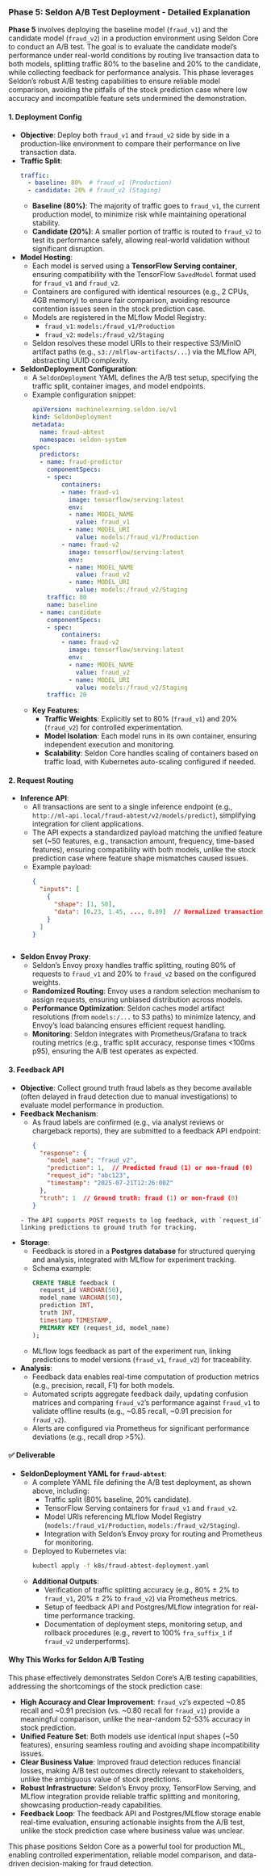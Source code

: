 ### Phase 5: Seldon A/B Test Deployment - Detailed Explanation

**Phase 5** involves deploying the baseline model (`fraud_v1`) and the candidate model (`fraud_v2`) in a production environment using Seldon Core to conduct an A/B test. The goal is to evaluate the candidate model’s performance under real-world conditions by routing live transaction data to both models, splitting traffic 80% to the baseline and 20% to the candidate, while collecting feedback for performance analysis. This phase leverages Seldon’s robust A/B testing capabilities to ensure reliable model comparison, avoiding the pitfalls of the stock prediction case where low accuracy and incompatible feature sets undermined the demonstration.

#### 1. Deployment Config
- **Objective**: Deploy both `fraud_v1` and `fraud_v2` side by side in a production-like environment to compare their performance on live transaction data.
- **Traffic Split**:
  ```yaml
  traffic:
    - baseline: 80%  # fraud_v1 (Production)
    - candidate: 20% # fraud_v2 (Staging)
  ```
  - **Baseline (80%)**: The majority of traffic goes to `fraud_v1`, the current production model, to minimize risk while maintaining operational stability.
  - **Candidate (20%)**: A smaller portion of traffic is routed to `fraud_v2` to test its performance safely, allowing real-world validation without significant disruption.
- **Model Hosting**:
  - Each model is served using a **TensorFlow Serving container**, ensuring compatibility with the TensorFlow `SavedModel` format used for `fraud_v1` and `fraud_v2`.
  - Containers are configured with identical resources (e.g., 2 CPUs, 4GB memory) to ensure fair comparison, avoiding resource contention issues seen in the stock prediction case.
  - Models are registered in the MLflow Model Registry:
    - `fraud_v1`: `models:/fraud_v1/Production`
    - `fraud_v2`: `models:/fraud_v2/Staging`
  - Seldon resolves these model URIs to their respective S3/MinIO artifact paths (e.g., `s3://mlflow-artifacts/...`) via the MLflow API, abstracting UUID complexity.
- **SeldonDeployment Configuration**:
  - A `SeldonDeployment` YAML defines the A/B test setup, specifying the traffic split, container images, and model endpoints.
  - Example configuration snippet:
    ```yaml
    apiVersion: machinelearning.seldon.io/v1
    kind: SeldonDeployment
    metadata:
      name: fraud-abtest
      namespace: seldon-system
    spec:
      predictors:
      - name: fraud-predictor
        componentSpecs:
        - spec:
            containers:
            - name: fraud-v1
              image: tensorflow/serving:latest
              env:
              - name: MODEL_NAME
                value: fraud_v1
              - name: MODEL_URI
                value: models:/fraud_v1/Production
            - name: fraud-v2
              image: tensorflow/serving:latest
              env:
              - name: MODEL_NAME
                value: fraud_v2
              - name: MODEL_URI
                value: models:/fraud_v2/Staging
        traffic: 80
        name: baseline
      - name: candidate
        componentSpecs:
        - spec:
            containers:
            - name: fraud-v2
              image: tensorflow/serving:latest
              env:
              - name: MODEL_NAME
                value: fraud_v2
              - name: MODEL_URI
                value: models:/fraud_v2/Staging
        traffic: 20
    ```
  - **Key Features**:
    - **Traffic Weights**: Explicitly set to 80% (`fraud_v1`) and 20% (`fraud_v2`) for controlled experimentation.
    - **Model Isolation**: Each model runs in its own container, ensuring independent execution and monitoring.
    - **Scalability**: Seldon Core handles scaling of containers based on traffic load, with Kubernetes auto-scaling configured if needed.

#### 2. Request Routing
- **Inference API**:
  - All transactions are sent to a single inference endpoint (e.g., `http://ml-api.local/fraud-abtest/v2/models/predict`), simplifying integration for client applications.
  - The API expects a standardized payload matching the unified feature set (~50 features, e.g., transaction amount, frequency, time-based features), ensuring compatibility with both models, unlike the stock prediction case where feature shape mismatches caused issues.
  - Example payload:
    ```json
    {
      "inputs": [
        {
          "shape": [1, 50],
          "data": [0.23, 1.45, ..., 0.89]  // Normalized transaction features
        }
      ]
    }
  ```
- **Seldon Envoy Proxy**:
  - Seldon’s Envoy proxy handles traffic splitting, routing 80% of requests to `fraud_v1` and 20% to `fraud_v2` based on the configured weights.
  - **Randomized Routing**: Envoy uses a random selection mechanism to assign requests, ensuring unbiased distribution across models.
  - **Performance Optimization**: Seldon caches model artifact resolutions (from `models:/...` to S3 paths) to minimize latency, and Envoy’s load balancing ensures efficient request handling.
  - **Monitoring**: Seldon integrates with Prometheus/Grafana to track routing metrics (e.g., traffic split accuracy, response times <100ms p95), ensuring the A/B test operates as expected.

#### 3. Feedback API
- **Objective**: Collect ground truth fraud labels as they become available (often delayed in fraud detection due to manual investigations) to evaluate model performance in production.
- **Feedback Mechanism**:
  - As fraud labels are confirmed (e.g., via analyst reviews or chargeback reports), they are submitted to a feedback API endpoint:
    ```json
    {
      "response": {
        "model_name": "fraud_v2",
        "prediction": 1,  // Predicted fraud (1) or non-fraud (0)
        "request_id": "abc123",
        "timestamp": "2025-07-21T12:26:00Z"
      },
      "truth": 1  // Ground truth: fraud (1) or non-fraud (0)
    }
  ```
  - The API supports POST requests to log feedback, with `request_id` linking predictions to ground truth for tracking.
- **Storage**:
  - Feedback is stored in a **Postgres database** for structured querying and analysis, integrated with MLflow for experiment tracking.
  - Schema example:
    ```sql
    CREATE TABLE feedback (
      request_id VARCHAR(50),
      model_name VARCHAR(50),
      prediction INT,
      truth INT,
      timestamp TIMESTAMP,
      PRIMARY KEY (request_id, model_name)
    );
    ```
  - MLflow logs feedback as part of the experiment run, linking predictions to model versions (`fraud_v1`, `fraud_v2`) for traceability.
- **Analysis**:
  - Feedback data enables real-time computation of production metrics (e.g., precision, recall, F1) for both models.
  - Automated scripts aggregate feedback daily, updating confusion matrices and comparing `fraud_v2`’s performance against `fraud_v1` to validate offline results (e.g., ~0.85 recall, ~0.91 precision for `fraud_v2`).
  - Alerts are configured via Prometheus for significant performance deviations (e.g., recall drop >5%).

#### ✅ Deliverable
- **SeldonDeployment YAML for `fraud-abtest`**:
  - A complete YAML file defining the A/B test deployment, as shown above, including:
    - Traffic split (80% baseline, 20% candidate).
    - TensorFlow Serving containers for `fraud_v1` and `fraud_v2`.
    - Model URIs referencing MLflow Model Registry (`models:/fraud_v1/Production`, `models:/fraud_v2/Staging`).
    - Integration with Seldon’s Envoy proxy for routing and Prometheus for monitoring.
  - Deployed to Kubernetes via:
    ```bash
    kubectl apply -f k8s/fraud-abtest-deployment.yaml
    ```
  - **Additional Outputs**:
    - Verification of traffic splitting accuracy (e.g., 80% ± 2% to `fraud_v1`, 20% ± 2% to `fraud_v2`) via Prometheus metrics.
    - Setup of feedback API and Postgres/MLflow integration for real-time performance tracking.
    - Documentation of deployment steps, monitoring setup, and rollback procedures (e.g., revert to 100% `fra_suffix_1` if `fraud_v2` underperforms).

#### Why This Works for Seldon A/B Testing
This phase effectively demonstrates Seldon Core’s A/B testing capabilities, addressing the shortcomings of the stock prediction case:
- **High Accuracy and Clear Improvement**: `fraud_v2`’s expected ~0.85 recall and ~0.91 precision (vs. ~0.80 recall for `fraud_v1`) provide a meaningful comparison, unlike the near-random 52-53% accuracy in stock prediction.
- **Unified Feature Set**: Both models use identical input shapes (~50 features), ensuring seamless routing and avoiding shape incompatibility issues.
- **Clear Business Value**: Improved fraud detection reduces financial losses, making A/B test outcomes directly relevant to stakeholders, unlike the ambiguous value of stock predictions.
- **Robust Infrastructure**: Seldon’s Envoy proxy, TensorFlow Serving, and MLflow integration provide reliable traffic splitting and monitoring, showcasing production-ready capabilities.
- **Feedback Loop**: The feedback API and Postgres/MLflow storage enable real-time evaluation, ensuring actionable insights from the A/B test, unlike the stock prediction case where business value was unclear.

This phase positions Seldon Core as a powerful tool for production ML, enabling controlled experimentation, reliable model comparison, and data-driven decision-making for fraud detection.